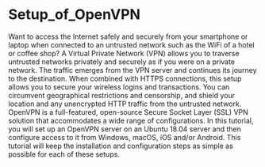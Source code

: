 # Setup_of_OpenVPN
Want to access the Internet safely and securely from your smartphone or laptop when connected to an untrusted network such as the WiFi of a hotel or coffee shop? A Virtual Private Network (VPN) allows you to traverse untrusted networks privately and securely as if you were on a private network. The traffic emerges from the VPN server and continues its journey to the destination.  When combined with HTTPS connections, this setup allows you to secure your wireless logins and transactions. You can circumvent geographical restrictions and censorship, and shield your location and any unencrypted HTTP traffic from the untrusted network.  OpenVPN is a full-featured, open-source Secure Socket Layer (SSL) VPN solution that accommodates a wide range of configurations. In this tutorial, you will set up an OpenVPN server on an Ubuntu 18.04 server and then configure access to it from Windows, macOS, iOS and/or Android. This tutorial will keep the installation and configuration steps as simple as possible for each of these setups.
